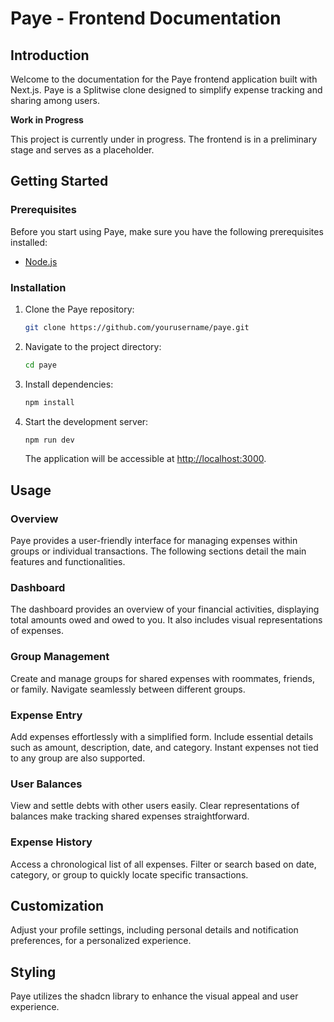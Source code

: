 # Paye - Frontend Documentation

## Introduction

Welcome to the documentation for the Paye frontend application built with Next.js. Paye is a Splitwise clone designed to simplify expense tracking and sharing among users.

**Work in Progress**

This project is currently under in progress. The frontend is in a preliminary stage and serves as a placeholder.

## Getting Started

### Prerequisites

Before you start using Paye, make sure you have the following prerequisites installed:

- [Node.js](https://nodejs.org/)

### Installation

1. Clone the Paye repository:

   ```bash
   git clone https://github.com/yourusername/paye.git
   ```

2. Navigate to the project directory:

   ```bash
   cd paye
   ```

3. Install dependencies:

   ```bash
   npm install
   ```

4. Start the development server:

   ```bash
   npm run dev
   ```

   The application will be accessible at [http://localhost:3000](http://localhost:3000).

## Usage

### Overview

Paye provides a user-friendly interface for managing expenses within groups or individual transactions. The following sections detail the main features and functionalities.

### Dashboard

The dashboard provides an overview of your financial activities, displaying total amounts owed and owed to you. It also includes visual representations of expenses.

### Group Management

Create and manage groups for shared expenses with roommates, friends, or family. Navigate seamlessly between different groups.

### Expense Entry

Add expenses effortlessly with a simplified form. Include essential details such as amount, description, date, and category. Instant expenses not tied to any group are also supported.

### User Balances

View and settle debts with other users easily. Clear representations of balances make tracking shared expenses straightforward.

### Expense History

Access a chronological list of all expenses. Filter or search based on date, category, or group to quickly locate specific transactions.

## Customization

Adjust your profile settings, including personal details and notification preferences, for a personalized experience.

## Styling

Paye utilizes the shadcn library to enhance the visual appeal and user experience.
